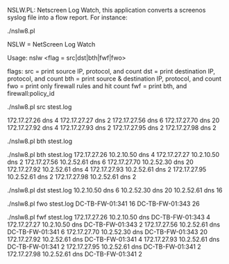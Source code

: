 NSLW.PL: Netscreen Log Watch, this application converts a screenos syslog file into a flow report.  For instance:

./nslw8.pl

NSLW = NetScreen Log Watch

Usage: nslw <flag = src|dst|bth|fwf|fwo> <file>

flags:
        src = print source IP, protocol, and count
        dst = print destination IP, protocol, and count
        bth = print source & destination IP, protocol, and count
        fwo = print only firewall rules and hit count
        fwf = print bth, and firewall:policy_id

./nslw8.pl src stest.log

172.17.27.26    dns     4
172.17.27.27    dns     2
172.17.27.56    dns     6
172.17.27.70    dns     20
172.17.27.92    dns     4
172.17.27.93    dns     2
172.17.27.95    dns     2
172.17.27.98    dns     2

./nslw8.pl bth stest.log

./nslw8.pl bth stest.log
172.17.27.26    10.2.10.50      dns     4
172.17.27.27    10.2.10.50      dns     2
172.17.27.56    10.2.52.61      dns     6
172.17.27.70    10.2.52.30      dns     20
172.17.27.92    10.2.52.61      dns     4
172.17.27.93    10.2.52.61      dns     2
172.17.27.95    10.2.52.61      dns     2
172.17.27.98    10.2.52.61      dns     2

./nslw8.pl dst stest.log
10.2.10.50      dns     6
10.2.52.30      dns     20
10.2.52.61      dns     16

./nslw8.pl fwo stest.log
DC-TB-FW-01:341      16
DC-TB-FW-01:343      26

./nslw8.pl fwf stest.log
172.17.27.26    10.2.10.50      dns     DC-TB-FW-01:343      4
172.17.27.27    10.2.10.50      dns     DC-TB-FW-01:343      2
172.17.27.56    10.2.52.61      dns     DC-TB-FW-01:341      6
172.17.27.70    10.2.52.30      dns     DC-TB-FW-01:343      20
172.17.27.92    10.2.52.61      dns     DC-TB-FW-01:341      4
172.17.27.93    10.2.52.61      dns     DC-TB-FW-01:341      2
172.17.27.95    10.2.52.61      dns     DC-TB-FW-01:341      2
172.17.27.98    10.2.52.61      dns     DC-TB-FW-01:341      2











